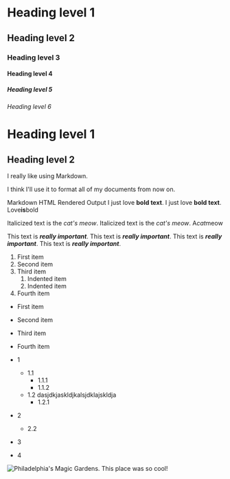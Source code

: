 # Heading level 1
## Heading level 2
### Heading level 3
#### Heading level 4
##### Heading level 5
###### Heading level 6

Heading level 1
===============
Heading level 2
---------------

I really like using Markdown.

I think I'll use it to format all of my documents from now on.


Markdown	HTML	Rendered Output
I just love **bold text**.
I just love __bold text__.
Love**is**bold



Italicized text is the *cat's meow*.
Italicized text is the _cat's meow_.
A*cat*meow

This text is ***really important***.
This text is ___really important___.
This text is __*really important*__.
This text is **_really important_**.

1. First item
2. Second item
3. Third item
    1. Indented item
    2. Indented item
4. Fourth item

- First item
- Second item
- Third item
- Fourth item

- 1
  - 1.1
    - 1.1.1
    - 1.1.2
  - 1.2
dasjdkjaskldjkalsjdklajskldja
    - 1.2.1


- 2
  - 2.2
- 3
- 4

![Philadelphia's Magic Gardens. This place was so cool!](https://www.markdownguide.org/basic-syntax/assets/images/philly-magic-gardens.jpg "Philadelphia's Magic Gardens")